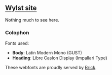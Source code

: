 ## [Wylst site](http://wylst.com)
Nothing much to see here.

### Colophon
Fonts used:
- **Body**: Latin Modern Mono (GUST)
- **Heading**: Libre Caslon Display (Impallari Type)

These webfonts are proudly served by [Brick](http://brick.im).
